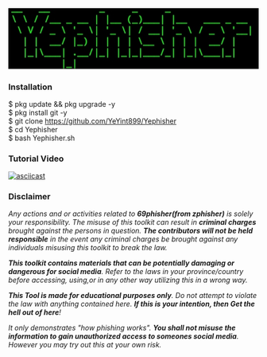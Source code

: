 <div align="center">
  <a href="https://github.com/YeYint899">
    <img src="./Logo.jpg" alt="Logo" >
  </a>
</div>
  

### Installation

$ pkg update && pkg upgrade -y<br>
$ pkg install git -y<br>
$ git clone https://github.com/YeYint899/Yephisher<br>
$ cd Yephisher<br>
$ bash Yephisher.sh


### Tutorial Video
[![asciicast](https://asciinema.org/a/113463.png)](https://youtu.be/BGwt58opecI?si=LzXWCi_TW63enxb2)


### Disclaimer

<i>Any actions and or activities related to <b>69phisher(from zphisher)</b> is solely your responsibility. The misuse of this toolkit can result in <b>criminal charges</b> brought against the persons in question. <b>The contributors will not be held responsible</b> in the event any criminal charges be brought against any individuals misusing this toolkit to break the law.

<b>This toolkit contains materials that can be potentially damaging or dangerous for social media</b>. Refer to the laws in your province/country before accessing, using,or in any other way utilizing this in a wrong way.

<b>This Tool is made for educational purposes only</b>. Do not attempt to violate the law with anything contained here. <b>If this is your intention, then Get the hell out of here</b>!

It only demonstrates "how phishing works". <b>You shall not misuse the information to gain unauthorized access to someones social media</b>. However you may try out this at your own risk.</i>




